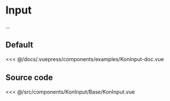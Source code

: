 # Input

...

## Default

<Demo konponentName="examples-KonInput-doc">
<<< @/docs/.vuepress/components/examples/KonInput-doc.vue
</Demo>

## Source code

<SourceCode>
<<< @/src/components/KonInput/Base/KonInput.vue
</SourceCode>